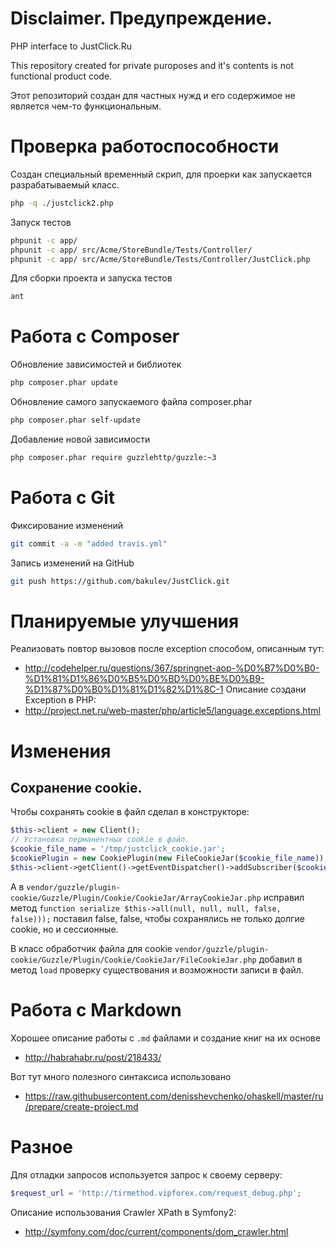 Disclaimer. Предупреждение.
===========================

PHP interface to JustClick.Ru

This repository created for private puroposes and it's contents is not functional product code.

Этот репозиторий создан для частных нужд и его содержимое не является чем-то функциональным.

Проверка работоспособности
==========================

Создан специальный временный скрип, для проерки как запускается разрабатываемый класс.
```bash
php -q ./justclick2.php
```
Запуск тестов
```bash
phpunit -c app/
phpunit -c app/ src/Acme/StoreBundle/Tests/Controller/
phpunit -c app/ src/Acme/StoreBundle/Tests/Controller/JustClick.php
```
Для сборки проекта и запуска тестов
```bash
ant
```

Работа с Composer
=================

Обновление зависимостей и библиотек
```bash
php composer.phar update
```
Обновление самого запускаемого файла composer.phar
```bash
php composer.phar self-update
```
Добавление новой зависимости
```bash
php composer.phar require guzzlehttp/guzzle:~3
```

Работа с Git
===========

Фиксирование изменений
```bash
git commit -a -m "added travis.yml"
```

Запись изменений на GitHub
```bash
git push https://github.com/bakulev/JustClick.git
```

Планируемые улучшения
=====================

Реализовать повтор вызовов после exception способом, описанным тут:
* http://codehelper.ru/questions/367/springnet-aop-%D0%B7%D0%B0-%D1%81%D1%86%D0%B5%D0%BD%D0%BE%D0%B9-%D1%87%D0%B0%D1%81%D1%82%D1%8C-1
Описание создани Exception в PHP:
* http://project.net.ru/web-master/php/article5/language.exceptions.html

Изменения
========

Сохранение cookie.
------------------

Чтобы сохранять cookie в файл сделал в конструкторе:
```php
$this->client = new Client();
// Установка перманентных cookie в файл.
$cookie_file_name = '/tmp/justclick_cookie.jar';
$cookiePlugin = new CookiePlugin(new FileCookieJar($cookie_file_name));
$this->client->getClient()->getEventDispatcher()->addSubscriber($cookiePlugin);
```
А в 
`vendor/guzzle/plugin-cookie/Guzzle/Plugin/Cookie/CookieJar/ArrayCookieJar.php`
исправил метод 
`function serialize $this->all(null, null, null, false, false)));` 
поставил false, false, чтобы сохранялись не только долгие cookie, но и сессионные.

В класс обработчик файла для cookie
`vendor/guzzle/plugin-cookie/Guzzle/Plugin/Cookie/CookieJar/FileCookieJar.php`
добавил в метод `load` проверку существования и возможности записи в файл.

Работа с Markdown
=================

Хорошее описание работы с `.md` файлами и создание книг на их основе 
* http://habrahabr.ru/post/218433/

Вот тут много полезного синтаксиса использовано
* https://raw.githubusercontent.com/denisshevchenko/ohaskell/master/ru/prepare/create-project.md

Разное
======

Для отладки запросов используется запрос к своему серверу:
```php
$request_url = 'http://tirmethod.vipforex.com/request_debug.php';
```
Описание использования Crawler XPath в Symfony2:
* http://symfony.com/doc/current/components/dom_crawler.html
